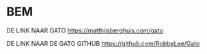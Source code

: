 # BEM

DE LINK NAAR GATO 
https://matthijsberghuis.com/gato

DE LINK NAAR DE GATO GITHUB
https://github.com/RobbeLee/Gato

